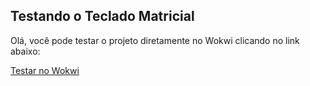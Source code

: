 ## Testando o Teclado Matricial

Olá, você pode testar o projeto diretamente no Wokwi clicando no link abaixo:

[Testar no Wokwi](https://wokwi.com/projects/420643658803686401)
